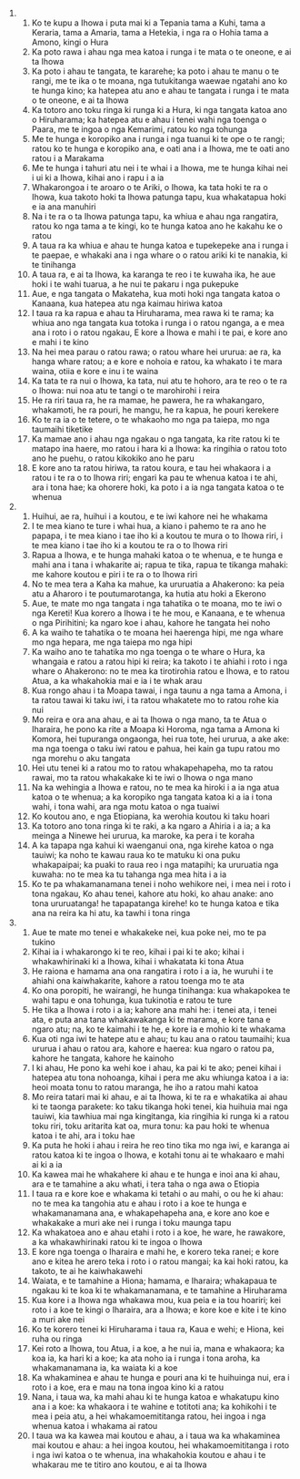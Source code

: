 <ol>
  <li>
    <ol>
      <li>Ko te kupu a Ihowa i puta mai ki a Tepania tama a Kuhi, tama a Keraria, tama a Amaria, tama a Hetekia, i nga ra o Hohia tama a Amono, kingi o Hura</li>
      <li>Ka poto rawa i ahau nga mea katoa i runga i te mata o te oneone, e ai ta Ihowa</li>
      <li>Ka poto i ahau te tangata, te kararehe; ka poto i ahau te manu o te rangi, me te ika o te moana, nga tutukitanga waewae ngatahi ano ko te hunga kino; ka hatepea atu ano e ahau te tangata i runga i te mata o te oneone, e ai ta Ihowa</li>
      <li>Ka totoro ano toku ringa ki runga ki a Hura, ki nga tangata katoa ano o Hiruharama; ka hatepea atu e ahau i tenei wahi nga toenga o Paara, me te ingoa o nga Kemarimi, ratou ko nga tohunga</li>
      <li>Me te hunga e koropiko ana i runga i nga tuanui ki te ope o te rangi; ratou ko te hunga e koropiko ana, e oati ana i a Ihowa, me te oati ano ratou i a Marakama</li>
      <li>Me te hunga i tahuri atu nei i te whai i a Ihowa, me te hunga kihai nei i ui ki a Ihowa, kihai ano i rapu i a ia</li>
      <li>Whakarongoa i te aroaro o te Ariki, o Ihowa, ka tata hoki te ra o Ihowa, kua takoto hoki ta Ihowa patunga tapu, kua whakatapua hoki e ia ana manuhiri</li>
      <li>Na i te ra o ta Ihowa patunga tapu, ka whiua e ahau nga rangatira, ratou ko nga tama a te kingi, ko te hunga katoa ano he kakahu ke o ratou</li>
      <li>A taua ra ka whiua e ahau te hunga katoa e tupekepeke ana i runga i te paepae, e whakaki ana i nga whare o o ratou ariki ki te nanakia, ki te tinihanga</li>
      <li>A taua ra, e ai ta Ihowa, ka karanga te reo i te kuwaha ika, he aue hoki i te wahi tuarua, a he nui te pakaru i nga pukepuke</li>
      <li>Aue, e nga tangata o Makateha, kua moti hoki nga tangata katoa o Kanaana, kua hatepea atu nga kaimau hiriwa katoa</li>
      <li>I taua ra ka rapua e ahau ta Hiruharama, mea rawa ki te rama; ka whiua ano nga tangata kua totoka i runga i o ratou nganga, a e mea ana i roto i o ratou ngakau, E kore a Ihowa e mahi i te pai, e kore ano e mahi i te kino</li>
      <li>Na hei mea parau o ratou rawa; o ratou whare hei ururua: ae ra, ka hanga whare ratou; a e kore e nohoia e ratou, ka whakato i te mara waina, otiia e kore e inu i te waina</li>
      <li>Ka tata te ra nui o Ihowa, ka tata, nui atu te hohoro, ara te reo o te ra o Ihowa: nui noa atu te tangi o te marohirohi i reira</li>
      <li>He ra riri taua ra, he ra mamae, he pawera, he ra whakangaro, whakamoti, he ra pouri, he mangu, he ra kapua, he pouri kerekere</li>
      <li>Ko te ra ia o te tetere, o te whakaoho mo nga pa taiepa, mo nga taumaihi tiketike</li>
      <li>Ka mamae ano i ahau nga ngakau o nga tangata, ka rite ratou ki te matapo ina haere, mo ratou i hara ki a Ihowa: ka ringihia o ratou toto ano he puehu, o ratou kikokiko ano he paru</li>
      <li>E kore ano ta ratou hiriwa, ta ratou koura, e tau hei whakaora i a ratou i te ra o to Ihowa riri; engari ka pau te whenua katoa i te ahi, ara i tona hae; ka ohorere hoki, ka poto i a ia nga tangata katoa o te whenua</li>
    </ol>
  </li>
  <li>
    <ol>
      <li>Huihui, ae ra, huihui i a koutou, e te iwi kahore nei he whakama</li>
      <li>I te mea kiano te ture i whai hua, a kiano i pahemo te ra ano he papapa, i te mea kiano i tae iho ki a koutou te mura o to Ihowa riri, i te mea kiano i tae iho ki a koutou te ra o to Ihowa riri</li>
      <li>Rapua a Ihowa, e te hunga mahaki katoa o te whenua, e te hunga e mahi ana i tana i whakarite ai; rapua te tika, rapua te tikanga mahaki: me kahore koutou e piri i te ra o to Ihowa riri</li>
      <li>No te mea tera a Kaha ka mahue, ka ururuatia a Ahakerono: ka peia atu a Aharoro i te poutumarotanga, ka hutia atu hoki a Ekerono</li>
      <li>Aue, te mate mo nga tangata i nga tahatika o te moana, mo te iwi o nga Kereti! Kua korero a Ihowa i te he mou, e Kanaana, e te whenua o nga Pirihitini; ka ngaro koe i ahau, kahore he tangata hei noho</li>
      <li>A ka waiho te tahatika o te moana hei haerenga hipi, me nga whare mo nga hepara, me nga taiepa mo nga hipi</li>
      <li>Ka waiho ano te tahatika mo nga toenga o te whare o Hura, ka whangaia e ratou a ratou hipi ki reira; ka takoto i te ahiahi i roto i nga whare o Ahakerono: no te mea ka tirotirohia ratou e Ihowa, e to ratou Atua, a ka whakahokia mai e ia i te whak arau</li>
      <li>Kua rongo ahau i ta Moapa tawai, i nga taunu a nga tama a Amona, i ta ratou tawai ki taku iwi, i ta ratou whakatete mo to ratou rohe kia nui</li>
      <li>Mo reira e ora ana ahau, e ai ta Ihowa o nga mano, ta te Atua o Iharaira, he pono ka rite a Moapa ki Horoma, nga tama a Amona ki Komora, hei tupuranga ongaonga, hei rua tote, hei ururua, a ake ake: ma nga toenga o taku iwi ratou e pahua, hei kain ga tupu ratou mo nga morehu o aku tangata</li>
      <li>Hei utu tenei ki a ratou mo to ratou whakapehapeha, mo ta ratou rawai, mo ta ratou whakakake ki te iwi o Ihowa o nga mano</li>
      <li>Na ka wehingia a Ihowa e ratou, no te mea ka hiroki i a ia nga atua katoa o te whenua; a ka koropiko nga tangata katoa ki a ia i tona wahi, i tona wahi, ara nga motu katoa o nga tuaiwi</li>
      <li>Ko koutou ano, e nga Etiopiana, ka werohia koutou ki taku hoari</li>
      <li>Ka totoro ano tona ringa ki te raki, a ka ngaro a Ahiria i a ia; a ka meinga a Ninewe hei ururua, ka maroke, ka pera i te koraha</li>
      <li>A ka tapapa nga kahui ki waenganui ona, nga kirehe katoa o nga tauiwi; ka noho te kawau raua ko te matuku ki ona puku whakapaipai; ka puaki to raua reo i nga matapihi; ka ururuatia nga kuwaha: no te mea ka tu tahanga nga mea hita i a ia</li>
      <li>Ko te pa whakamanamana tenei i noho wehikore nei, i mea nei i roto i tona ngakau, Ko ahau tenei, kahore atu hoki, ko ahau anake: ano tona ururuatanga! he tapapatanga kirehe! ko te hunga katoa e tika ana na reira ka hi atu, ka tawhi i tona ringa</li>
    </ol>
  </li>
  <li>
    <ol>
      <li>Aue te mate mo tenei e whakakeke nei, kua poke nei, mo te pa tukino</li>
      <li>Kihai ia i whakarongo ki te reo, kihai i pai ki te ako; kihai i whakawhirinaki ki a Ihowa, kihai i whakatata ki tona Atua</li>
      <li>He raiona e hamama ana ona rangatira i roto i a ia, he wuruhi i te ahiahi ona kaiwhakarite, kahore a ratou toenga mo te ata</li>
      <li>Ko ona poropiti, he wairangi, he hunga tinihanga: kua whakapokea te wahi tapu e ona tohunga, kua tukinotia e ratou te ture</li>
      <li>He tika a Ihowa i roto i a ia; kahore ana mahi he: i tenei ata, i tenei ata, e puta ana tana whakawakanga ki te marama, e kore tana e ngaro atu; na, ko te kaimahi i te he, e kore ia e mohio ki te whakama</li>
      <li>Kua oti nga iwi te hatepe atu e ahau; tu kau ana o ratou taumaihi; kua ururua i ahau o ratou ara, kahore e haerea: kua ngaro o ratou pa, kahore he tangata, kahore he kainoho</li>
      <li>I ki ahau, He pono ka wehi koe i ahau, ka pai ki te ako; penei kihai i hatepea atu tona nohoanga, kihai i pera me aku whiunga katoa i a ia: heoi moata tonu to ratou maranga, he iho a ratou mahi katoa</li>
      <li>Mo reira tatari mai ki ahau, e ai ta Ihowa, ki te ra e whakatika ai ahau ki te taonga parakete: ko taku tikanga hoki tenei, kia huihuia mai nga tauiwi, kia tawhiua mai nga kingitanga, kia ringihia ki runga ki a ratou toku riri, toku aritarita kat oa, mura tonu: ka pau hoki te whenua katoa i te ahi, ara i toku hae</li>
      <li>Ka puta he hoki i ahau i reira he reo tino tika mo nga iwi, e karanga ai ratou katoa ki te ingoa o Ihowa, e kotahi tonu ai te whakaaro e mahi ai ki a ia</li>
      <li>Ka kawea mai he whakahere ki ahau e te hunga e inoi ana ki ahau, ara e te tamahine a aku whati, i tera taha o nga awa o Etiopia</li>
      <li>I taua ra e kore koe e whakama ki tetahi o au mahi, o ou he ki ahau: no te mea ka tangohia atu e ahau i roto i a koe te hunga e whakamanamana ana, e whakapehapeha ana, e kore ano koe e whakakake a muri ake nei i runga i toku maunga tapu</li>
      <li>Ka whakatoea ano e ahau etahi i roto i a koe, he ware, he rawakore, a ka whakawhirinaki ratou ki te ingoa o Ihowa</li>
      <li>E kore nga toenga o Iharaira e mahi he, e korero teka ranei; e kore ano e kitea he arero teka i roto i o ratou mangai; ka kai hoki ratou, ka takoto, te ai he kaiwhakawehi</li>
      <li>Waiata, e te tamahine a Hiona; hamama, e Iharaira; whakapaua te ngakau ki te koa ki te whakamanamana, e te tamahine a Hiruharama</li>
      <li>Kua kore i a Ihowa nga whakawa mou, kua peia e ia tou hoariri; kei roto i a koe te kingi o Iharaira, ara a Ihowa; e kore koe e kite i te kino a muri ake nei</li>
      <li>Ko te korero tenei ki Hiruharama i taua ra, Kaua e wehi; e Hiona, kei ruha ou ringa</li>
      <li>Kei roto a Ihowa, tou Atua, i a koe, a he nui ia, mana e whakaora; ka koa ia, ka hari ki a koe; ka ata noho ia i runga i tona aroha, ka whakamanamana ia, ka waiata ki a koe</li>
      <li>Ka whakaminea e ahau te hunga e pouri ana ki te huihuinga nui, era i roto i a koe, era e mau na tona ingoa kino ki a ratou</li>
      <li>Nana, i taua wa, ka mahi ahau ki te hunga katoa e whakatupu kino ana i a koe: ka whakaora i te wahine e totitoti ana; ka kohikohi i te mea i peia atu, a hei whakamoemititanga ratou, hei ingoa i nga whenua katoa i whakama ai ratou</li>
      <li>I taua wa ka kawea mai koutou e ahau, a i taua wa ka whakaminea mai koutou e ahau: a hei ingoa koutou, hei whakamoemititanga i roto i nga iwi katoa o te whenua, ina whakahokia koutou e ahau i te whakarau me te titiro ano koutou, e ai ta Ihowa</li>
    </ol>
  </li>
</ol>